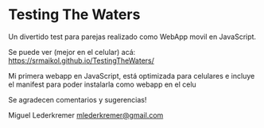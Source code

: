 # Testing The Waters
Un divertido test para parejas realizado como WebApp movil en JavaScript. 

Se puede ver (mejor en el celular) acá: https://srmaikol.github.io/TestingTheWaters/


Mi primera webapp en JavaScript, está optimizada para celulares e incluye el manifest para poder instalarla como webapp en el celu

Se agradecen comentarios y sugerencias!

Miguel Lederkremer
mlederkremer@gmail.com
